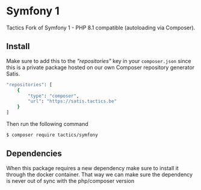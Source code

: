 # Symfony 1

Tactics Fork of Symfony 1 - PHP 8.1 compatible (autoloading via Composer).

## Install

Make sure to add this to the *"repositories"* key in your ```composer.json```
since this is a private package hosted on our own Composer repository generator Satis.

```bash
"repositories": [
    {
        "type": "composer",
        "url": "https://satis.tactics.be"
    }
]
````

Then run the following command

``` bash
$ composer require tactics/symfony
```

## Dependencies

When this package requires a new dependency make sure to install it through the docker container.
That way we can make sure the dependency is never out of sync with the php/composer version



